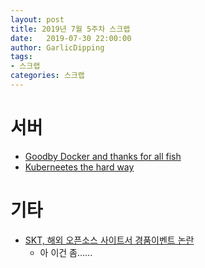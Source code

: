 ```yaml
---
layout: post
title: 2019년 7월 5주차 스크랩
date:   2019-07-30 22:00:00
author: GarlicDipping
tags:
- 스크랩
categories: 스크랩
---
```


# 서버

- [Goodby Docker and thanks for all fish](https://technodrone.blogspot.com/2019/02/goodbye-docker-and-thanks-for-all-fish.html)
- [Kuberneetes the hard way](https://github.com/kelseyhightower/kubernetes-the-hard-way)

# 기타

 - [SKT, 해외 오픈소스 사이트서 경품이벤트 논란](https://www.ajunews.com/view/20190730121651400)
   - 아 이건 좀......